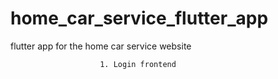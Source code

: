 # home_car_service_flutter_app
flutter app for the home car service website 



                        1. Login frontend
                                          


                            

